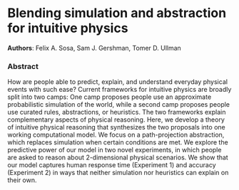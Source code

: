 # Blending simulation and abstraction for intuitive physics
**Authors**: Felix A. Sosa, Sam J. Gershman, Tomer D. Ullman

### Abstract
How are people able to predict, explain, and understand everyday physical events with such ease? Current frameworks for intuitive physics are broadly split into two camps: One camp proposes people use an approximate probabilistic simulation of the world, while a second camp proposes people use curated rules, abstractions, or heuristics. The two frameworks explain complementary aspects of physical reasoning. Here, we develop a theory of intuitive physical reasoning that synthesizes the two proposals into one working computational model. We focus on a path-projection abstraction, which replaces simulation when certain conditions are met. We explore the predictive power of our model in two novel experiments, in which people are asked to reason about 2-dimensional physical scenarios. We show that our model captures human response time (Experiment 1) and accuracy (Experiment 2) in ways that neither simulation nor heuristics can explain on their own.
